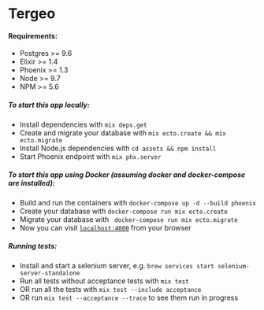 # Tergeo

#### Requirements:

* Postgres >= 9.6
* Elixir >= 1.4
* Phoenix >= 1.3
* Node >= 9.7
* NPM >= 5.6

##### To start this app locally:

  * Install dependencies with `mix deps.get`
  * Create and migrate your database with `mix ecto.create && mix ecto.migrate`
  * Install Node.js dependencies with `cd assets && npm install`
  * Start Phoenix endpoint with `mix phx.server`

##### To start this app using Docker (assuming docker and docker-compose are installed):

  * Build and run the containers with `docker-compose up -d --build phoenix`
  * Create your database with `docker-compose run mix ecto.create`
  * Migrate your database with ` docker-compose run mix ecto.migrate`
  * Now you can visit [`localhost:4000`](http://localhost:4000) from your browser

##### Running tests:

  * Install and start a selenium server, e.g. `brew services start selenium-server-standalone`
  * Run all tests without acceptance tests with `mix test` 
  * OR run all the tests with `mix test --include acceptance`
  * OR run `mix test --acceptance --trace` to see them run in progress
